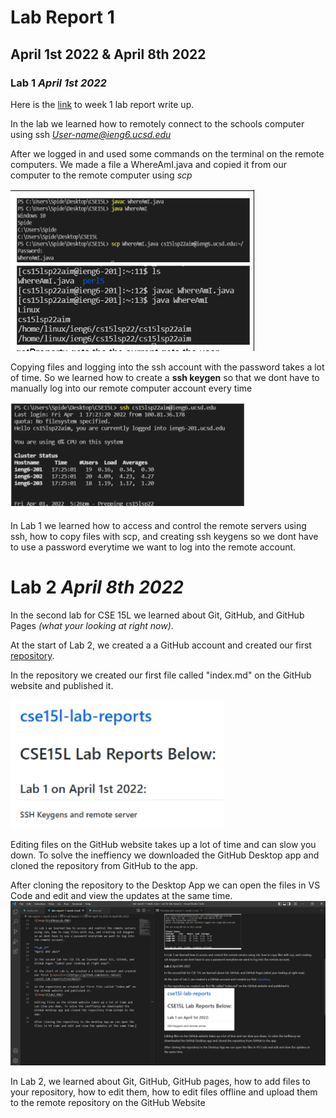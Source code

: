 # Lab Report 1
## April 1st 2022 & April 8th 2022
### **Lab 1** *April 1st 2022*

Here is the [link](https://docs.google.com/document/d/17jT1E99qHO9q5prd-BPDhzNqIDCAVYAtavVzt3bCg10/edit#heading=h.4o1hnbkz6val) to week 1 lab report write up.

In the lab we learned how to remotely connect to the schools computer using ssh *User-name@ieng6.ucsd.edu*

After we logged in and used some commands on the terminal on the remote computers. We made a file a WhereAmI.java and copied it from our computer to the remote computer using *scp* 

![Image](labreport1.PNG)

Copying files and logging into the ssh account with the password takes a lot of time. So we learned how to create a **ssh keygen** so that we dont have to manually log into our remote computer account every time

![Image](sshkeyLab.PNG)

In Lab 1 we learned how to access and control the remote servers using ssh, how to copy files with scp, and creating ssh keygens so we dont have to use a password everytime we want to log into the remote account.

# **Lab 2** *April 8th 2022*

In the second lab for CSE 15L we learned about Git, GitHub, and GitHub Pages *(what your looking at right now)*.

At the start of Lab 2, we created a a GitHub account and created our first [repository](https://github.com/Kevin-Jakiel/cse15l-lab-reports/tree/main).

In the repository we created our first file called "index.md" on the GitHub website and published it.

![Image](lab2.PNG)

Editing files on the GitHub website takes up a lot of time and can slow you down. To solve the ineffiency we downloaded the GitHub Desktop app and cloned the repository from GitHub to the app.

After cloning the repository to the Desktop App we can open the files in VS Code and edit and view the updates at the same time.
![Image](lab2VsCode.PNG)

In Lab 2, we learned about Git, GitHub, GitHub pages, how to add files to your repository, how to edit them, how to edit files offline and upload them to the remote repository on the GitHub Website